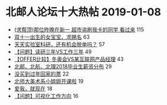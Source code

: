 # 北邮人论坛十大热帖 2019-01-08

- [(求帮顶)那位昨晚在新一 超市盗刷我卡的同学 看过来](https://bbs.byr.cn/article/Talking/6089390) 115
- [双十一出生的女宝宝，求赐名](https://bbs.byr.cn/article/Poetry/33202) 63
- [天天实验室科研，还有机会脱单吗？](https://bbs.byr.cn/article/Friends/1908019) 57
- [【问题】读研三年VS工作三年](https://bbs.byr.cn/article/WorkLife/1115577) 49
- [【OFFER比较】冬奥会VS某互联网产品经理](https://bbs.byr.cn/article/Job/2014080) 43
- [北邮、北航、北理2018毕业生薪资分布](https://bbs.byr.cn/article/Picture/3233343) 29
- [没买到过年回家的票](https://bbs.byr.cn/article/NorthEast/943927) 22
- [北师大美术系小姐姐开课啦](https://bbs.byr.cn/article/DV/8480) 19
- [爱我，就现在](https://bbs.byr.cn/article/Feeling/3098159) 18
- [【问题】可视化工作方向](https://bbs.byr.cn/article/Visualization/310) 16


